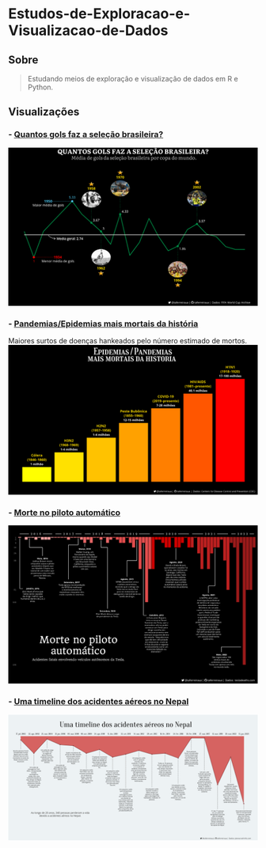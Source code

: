 # Estudos-de-Exploracao-e-Visualizacao-de-Dados

## Sobre
> Estudando meios de exploração e visualização de dados em R e Python.

## Visualizações

  ### - **[Quantos gols faz a seleção brasileira?](Visualizacao/Brasil-WorldCup)**
  ![Screenshot](Visualizacao/Brasil-WorldCup/Brasil-Gols-Copa.png)
  
  ### - **[Pandemias/Epidemias mais mortais da história](Visualizacao/Maiores-Pand-Epid)**
  Maiores surtos de doenças hankeados pelo número estimado de mortos.
  ![Screenshot](Visualizacao/Maiores-Pand-Epid/Maiores-Pand-Epid.png)

  ### - **[Morte no piloto automático](Visualizacao/Tesla-Mortes)**
  ![Screenshot](Visualizacao/Tesla-Mortes/Tesla-Deaths.png)
  
  ### - **[Uma timeline dos acidentes aéreos no Nepal](Visualizacao/Nepal-Plane-Crashes)**
  ![Screenshot](Visualizacao/Nepal-Plane-Crashes/Nepal-Airplane-Crashes.png)

